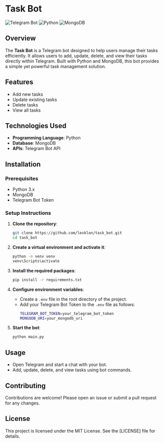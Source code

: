 # Task Bot

![Telegram Bot](https://img.shields.io/badge/Telegram-Bot-blue.svg)
![Python](https://img.shields.io/badge/Python-3.8%2B-blue.svg)
![MongoDB](https://img.shields.io/badge/MongoDB-Database-brightgreen.svg)

## Overview

The **Task Bot** is a Telegram bot designed to help users manage their tasks efficiently. It allows users to add, update, delete, and view their tasks directly within Telegram. Built with Python and MongoDB, this bot provides a simple yet powerful task management solution.

## Features

- Add new tasks
- Update existing tasks
- Delete tasks
- View all tasks

## Technologies Used

- **Programming Language**: Python
- **Database**: MongoDB
- **APIs**: Telegram Bot API

## Installation

### Prerequisites

- Python 3.x
- MongoDB
- Telegram Bot Token

### Setup Instructions

1. **Clone the repository**:
    ```sh
    git clone https://github.com/levklon/task_bot.git
    cd task_bot
    ```

2. **Create a virtual environment and activate it**:
    ```sh
    python -m venv venv
    venv\Scripts\activate
    ```

3. **Install the required packages**:
    ```sh
    pip install -r requirements.txt
    ```

4. **Configure environment variables**:
    - Create a `.env` file in the root directory of the project.
    - Add your Telegram Bot Token to the `.env` file as follows:
      ```sh
      TELEGRAM_BOT_TOKEN=your_telegram_bot_token
      MONGODB_URI=your_mongodb_uri
      ```

5. **Start the bot**:
    ```sh
    python main.py
    ```

## Usage

- Open Telegram and start a chat with your bot.
- Add, update, delete, and view tasks using bot commands.

## Contributing

Contributions are welcome! Please open an issue or submit a pull request for any changes.

## License

This project is licensed under the MIT License. See the [LICENSE] file for details.

